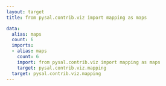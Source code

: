 ```yaml
---
layout: target
title: from pysal.contrib.viz import mapping as maps

data:
  alias: maps
  count: 6
  imports:
  - alias: maps
    count: 6
    import: from pysal.contrib.viz import mapping as maps
    target: pysal.contrib.viz.mapping
  target: pysal.contrib.viz.mapping
---
```

